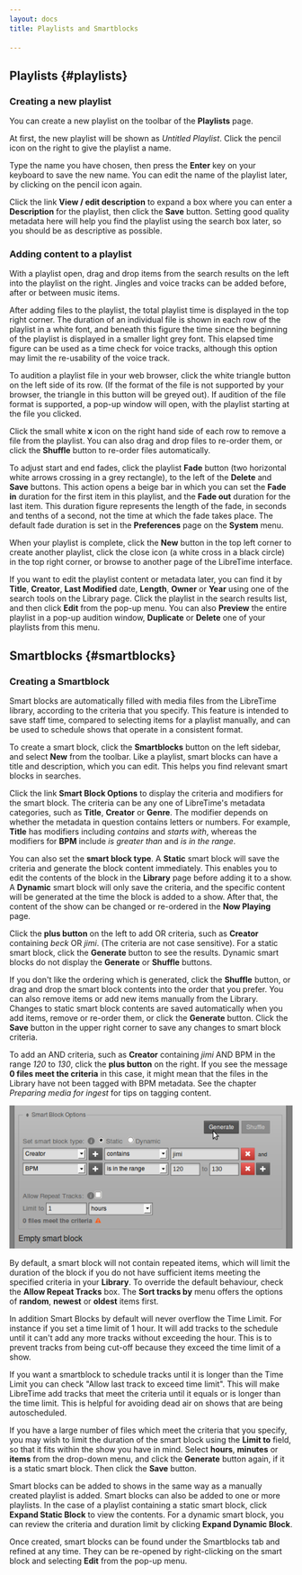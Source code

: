 ```yaml
---
layout: docs
title: Playlists and Smartblocks

---
```


## Playlists {#playlists}

### Creating a new playlist

You can create a new playlist on the toolbar of the **Playlists** page.

At first, the new playlist will be shown as *Untitled Playlist*. Click the pencil icon on the right to give the playlist a name.

Type the name you have chosen, then press the **Enter** key on your keyboard to save the new name. You can edit the name of the playlist later, by clicking on the pencil icon again.

Click the link **View / edit description** to expand a box where you can enter a **Description** for the playlist, then click the **Save** button. Setting good quality metadata here will help you find the playlist using the search box later, so you should be as descriptive as possible.

### Adding content to a playlist

With a playlist open, drag and drop items from the search results on the left into the playlist on the right. Jingles and voice tracks can be added before, after or between music items.

After adding files to the playlist, the total playlist time is displayed in the top right corner. The duration of an individual file is shown in each row of the playlist in a white font, and beneath this figure the time since the beginning of the playlist is displayed in a smaller light grey font. This elapsed time figure can be used as a time check for voice tracks, although this option may limit the re-usability of the voice track.

To audition a playlist file in your web browser, click the white triangle button on the left side of its row. (If the format of the file is not supported by your browser, the triangle in this button will be greyed out). If audition of the file format is supported, a pop-up window will open, with the playlist starting at the file you clicked.

Click the small white **x** icon on the right hand side of each row to remove a file from the playlist. You can also drag and drop files to re-order them, or click the **Shuffle** button to re-order files automatically.

To adjust start and end fades, click the playlist **Fade** button (two horizontal white arrows crossing in a grey rectangle), to the left of the **Delete** and **Save** buttons. This action opens a beige bar in which you can set the **Fade in** duration for the first item in this playlist, and the **Fade out** duration for the last item. This duration figure represents the length of the fade, in seconds and tenths of a second, not the time at which the fade takes place. The default fade duration is set in the **Preferences** page on the **System** menu.

When your playlist is complete, click the **New** button in the top left corner to create another playlist, click the close icon (a white cross in a black circle) in the top right corner, or browse to another page of the LibreTime interface.

If you want to edit the playlist content or metadata later, you can find it by **Title**, **Creator**, **Last Modified** date, **Length**, **Owner** or **Year** using one of the search tools on the Library page. Click the playlist in the search results list, and then click **Edit** from the pop-up menu. You can also **Preview** the entire playlist in a pop-up audition window, **Duplicate** or **Delete** one of your playlists from this menu.

## Smartblocks {#smartblocks}

### Creating a Smartblock

Smart blocks are automatically filled with media files from the LibreTime library, according to the criteria that you specify. This feature is intended to save staff time, compared to selecting items for a playlist manually, and can be used to schedule shows that operate in a consistent format.

To create a smart block, click the **Smartblocks** button on the left sidebar, and select **New** from the toolbar. Like a playlist, smart blocks can have a title and description, which you can edit. This helps you find relevant smart blocks in searches.

Click the link **Smart Block Options** to display the criteria and modifiers for the smart block. The criteria can be any one of LibreTime's metadata categories, such as **Title**, **Creator** or **Genre**. The modifier depends on whether the metadata in question contains letters or numbers. For example, **Title** has modifiers including *contains* and *starts with*, whereas the modifiers for **BPM** include *is greater than* and *is in the range*.

You can also set the **smart block type**. A **Static** smart block will save the criteria and generate the block content immediately. This enables you to edit the contents of the block in the **Library** page before adding it to a show. A **Dynamic** smart block will only save the criteria, and the specific content will be generated at the time the block is added to a show. After that, the content of the show can be changed or re-ordered in the **Now Playing** page. 

Click the **plus button** on the left to add OR criteria, such as **Creator** containing *beck* OR *jimi*. (The criteria are not case sensitive). For a static smart block, click the **Generate** button to see the results. Dynamic smart blocks do not display the **Generate** or **Shuffle** buttons.

If you don't like the ordering which is generated, click the **Shuffle** button, or drag and drop the smart block contents into the order that you prefer. You can also remove items or add new items manually from the Library. Changes to static smart block contents are saved automatically when you add items, remove or re-order them, or click the **Generate** button. Click the **Save** button in the upper right corner to save any changes to smart block criteria.

To add an AND criteria, such as **Creator** containing *jimi* AND BPM in the range *120* to *130*, click the **plus button** on the right. If you see the message **0 files meet the criteria** in this case, it might mean that the files in the Library have not been tagged with BPM metadata. See the chapter *Preparing media for ingest* for tips on tagging content.

![](img/Screenshot487-Smart_block_and_criteria.png)

By default, a smart block will not contain repeated items, which will limit the duration of the block if you do not have sufficient items meeting the specified criteria in your **Library**. To override the default behaviour, check the **Allow Repeat Tracks** box. The **Sort tracks by** menu offers the options of **random**, **newest** or **oldest** items first.

In addition Smart Blocks by default will never overflow the Time Limit. For instance if you set a time limit of 1 hour. It will add tracks to the schedule until it can't add any more tracks without exceeding the hour. This is to prevent tracks from being cut-off because they exceed the time limit of a show. 

If you want a smartblock to schedule tracks until it is longer than the Time Limit you can check "Allow last track to exceed time limit". This will make LibreTime add tracks that meet the criteria until it equals or is longer than the time limit. This is helpful for avoiding dead air on shows that are being autoscheduled.

If you have a large number of files which meet the criteria that you specify, you may wish to limit the duration of the smart block using the **Limit to** field, so that it fits within the show you have in mind. Select **hours**, **minutes** or **items** from the drop-down menu, and click the **Generate** button again, if it is a static smart block. Then click the **Save** button.

Smart blocks can be added to shows in the same way as a manually created playlist is added. Smart blocks can also be added to one or more playlists. In the case of a playlist containing a static smart block, click **Expand Static Block** to view the contents. For a dynamic smart block, you can review the criteria and duration limit by clicking **Expand Dynamic Block**.

Once created, smart blocks can be found under the Smartblocks tab and refined at any time. They can be re-opened by right-clicking on the smart block and selecting **Edit** from the pop-up menu.
